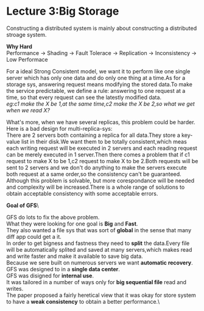 # Lecture 3:Big Storage
Constructing a distributed system is mainly about constructing a distributed stroage system.

**Why Hard**\
Performance -> Shading -> Fault Tolerace -> Replication -> Inconsistency -> Low Performace

For a ideal Strong Consistent model, we want it to perform like one single server which has only one data and do only one thing at a time.As for a storage sys, answering request means modifying the stored data.To make the service predictable, we define a rule: answering to one request at a time, so that every request can see the latestly modified data.\
*eg:c1 make the X be 1,at the same time,c2 make the X be 2,so what we get when we read X?*

What's more, when we have several replicas, this problem could be harder.\
Here is a bad design for multi-replica-sys:\
There are 2 servers both containing a replica for all data.They store a key-value list in their disk.We want them to be totally consistent,which meas each writing request will be executed in 2 servers and each reading request can be merely executed in 1 server.Then there comes a problem that if c1 request to make X to be 1,c2 request to make X to be 2.Both requests will be sent to 2 servers and we don't do anything to make the servers execute both request at a same order,so the consistency can't be guaranteed.\
Although this problem is solvable, but more corespondance will be needed and complexity will be increased.There is a whole range of solutions to obtain acceptable consistency with some acceptable errors.

**Goal of GFS**\

GFS do lots to fix the above problem.\
What they were looking for one goal is **Big** and **Fast**.\
They also wanted a file sys that was sort of **global** in the sense that many diff app could get a it.\
In order to get bigness and fastness they need to **split** the data.Every file will be automatically splited and saved at many servers,which makes read and write faster and make it available to save big data.\
Because we sere built on numerous servers we want **automatic recovery**.\
GFS was designed to in a **single data center**.\
GFS was disigned for **internal use**.\
It was tailored in a number of ways only for **big sequential file** read and writes.\
The paper proposed a fairly heretical view that it was okay for store system to have a **weak consistency** to obtain a better performance.\
